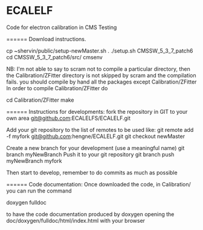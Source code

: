ECALELF
=======

Code for electron calibration in CMS
Testing


======
Download instructions.

cp ~shervin/public/setup-newMaster.sh .
./setup.sh CMSSW_5_3_7_patch6
cd CMSSW_5_3_7_patch6/src/
cmsenv

NB: I'm not able to say to scram not to compile a particular directory, then the Calibration/ZFitter directory is not skipped by scram and the compilation fails. you should compile by hand all the packages except Calibration/ZFitter
In order to compile Calibration/ZFitter do

cd Calibration/ZFitter
make


======
Instructions for developments:
fork the repository in GIT to your own area
git@github.com:ECALELFS/ECALELF.git

Add your git repository to the list of remotes to be used like:
git remote add -f myfork git@github.com:hengne/ECALELF.git
git checkout newMaster

Create a new branch for your development (use a meaningful name)
git branch myNewBranch
Push it to your git repository
git branch push myNewBranch myfork

Then start to develop, remember to do commits as much as possible


======
Code documentation:
Once downloaded the code, in Calibration/ you can run the command

doxygen fulldoc

to have the code documentation produced by doxygen opening the doc/doxygen/fulldoc/html/index.html with your browser 

